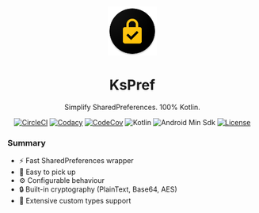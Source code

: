<p align="center"><a href="https://github.com/cioccarellia/kspref" target="_blank"><img width="100" src="extras/kspref.png"></a></p>
<h1 align="center">KsPref</h1>
<p align="center">Simplify SharedPreferences. 100% Kotlin.</p>
<p align="center">
  <a tagret="_blank" href="https://app.circleci.com/pipelines/github/cioccarellia/kspref"><img src="https://circleci.com/gh/cioccarellia/kspref.svg?style=svg" alt="CircleCI"></a>
  <a tagret="_blank" href="https://app.codacy.com/manual/cioccarellia/kspref"><img src="https://api.codacy.com/project/badge/Grade/e5d15b52c1884f1792667d9364352c67" alt="Codacy"></a>
  <a tagret="_blank" href="https://codecov.io/gh/cioccarellia/kspref"><img src="https://codecov.io/gh/cioccarellia/kspref/branch/master/graph/badge.svg" alt="CodeCov"></a>
  <a><img src="https://img.shields.io/badge/kotlin-1.3.72-orange.svg" alt="Kotlin"></a>
  <a><img src="https://img.shields.io/badge/android-15-00e676.svg" alt="Android Min Sdk"></a>
  <a href="https://github.com/cioccarellia/kspref/blob/master/LICENSE"><img src="https://img.shields.io/badge/license-Apache%202.0-blue.svg" alt="License"></a>
</p>


### Summary
- :zap: Fast SharedPreferences wrapper
- :rocket: Easy to pick up
- :gear: Configurable behaviour
- :lock: Built-in cryptography (PlainText, Base64, AES)
- :symbols: Extensive custom types support